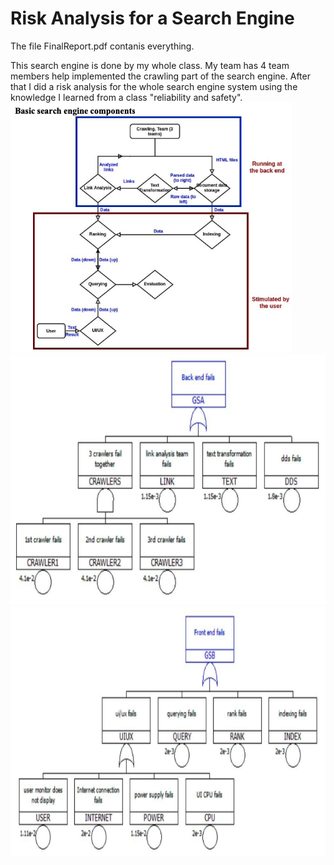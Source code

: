 # Risk Analysis for a Search Engine

The file FinalReport.pdf contanis everything.

This search engine is done by my whole class. My team has 4  team members help implemented the crawling part of the search engine. After that I did a risk analysis for the whole search engine system using the knowledge I learned from a class "reliability and safety".
<img src="photo1.png" height="400">
<img src="photo2.png" height="400">
<img src="photo3.png" height="400">
